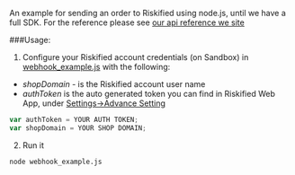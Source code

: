 An example for sending an order to Riskified using node.js, until we have a full SDK.
For the reference please see [our api reference we site](http://apiref.riskified.com/)

###Usage:  
  
  1. Configure your Riskified account credentials (on Sandbox) in [webhook_example.js](webhook_example.js) with the following:  
  - *shopDomain* - is the Riskified account user name
  - *authToken* is the auto generated token you can find in Riskified Web App, under [Settings->Advance Setting](https://sandbox.riskified.com/#settings/advanced)
```js
var authToken = YOUR AUTH TOKEN;
var shopDomain = YOUR SHOP DOMAIN;
```
  2. Run it
```sh
node webhook_example.js
```
